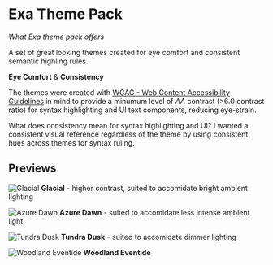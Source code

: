 # Exa Theme Pack

*What Exa theme pack offers*

A set of great looking themes created for eye comfort and consistent semantic highling rules.

**Eye Comfort** & **Consistency**

The themes were created with [WCAG - Web Content Accessibility Guidelines](https://www.w3.org/TR/WCAG21/) in mind to provide a minumum level of *AA* contrast (>6.0 contrast ratio) for syntax highlighting and UI text components, reducing eye-strain.

What does consistency mean for syntax highlighting and UI? I wanted a consistent visual reference regardless of the theme by using consistent hues across themes for syntax ruling.


## Previews

![Glacial](https://github.com/exastone/exa-theme/blob/main/screenshots/glacial.png?raw=true)
**Glacial** - higher contrast, suited to accomidate bright ambient lighting

![Azure Dawn](https://github.com/exastone/exa-theme/blob/main/screenshots/azure.png?raw=true)
**Azure Dawn** - suited to accomidate less intense ambient light


![Tundra Dusk](https://github.com/exastone/exa-theme/blob/main/screenshots/tundra.png?raw=true)
**Tundra Dusk** - suited to accomidate dimmer lighting


![Woodland Eventide](https://github.com/exastone/exa-theme/blob/main/screenshots/woodland.png?raw=true)
**Woodland Eventide**
